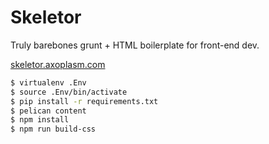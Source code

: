 Skeletor
========

Truly barebones grunt + HTML boilerplate for front-end dev.

[skeletor.axoplasm.com](https://skeletor.axoplasm.com)

```bash
$ virtualenv .Env
$ source .Env/bin/activate
$ pip install -r requirements.txt
$ pelican content
$ npm install
$ npm run build-css
```
